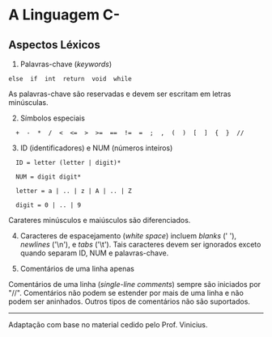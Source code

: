 # A Linguagem C-

## Aspectos Léxicos

1. Palavras-chave (_keywords_)

```
else  if  int  return  void  while
```

As palavras-chave são reservadas e devem ser escritam em letras minúsculas.

2. Símbolos especiais

```
  +  -  *  /  <  <=  >  >=  ==  !=  =  ;  ,  (  )  [  ]  {  }  //
```

 3. ID (identificadores) e NUM (números inteiros)

```
  ID = letter (letter | digit)*

  NUM = digit digit*

  letter = a | .. | z | A | .. | Z

  digit = 0 | .. | 9
```

Carateres minúsculos e maiúsculos são diferenciados.

4. Caracteres de espacejamento (_white space_) incluem _blanks_ (' '), _newlines_ ('\n'), e _tabs_ ('\t'). Tais caracteres devem ser ignorados exceto quando separam  ID, NUM e palavras-chave.

5. Comentários de uma linha apenas

Comentários de uma linha (_single-line comments_) sempre são iniciados por "//".
Comentários não podem se estender por mais de uma linha e não podem ser aninhados.
Outros tipos de comentários  não são suportados.

-----
Adaptação com base no material cedido pelo Prof. Vinicius.
